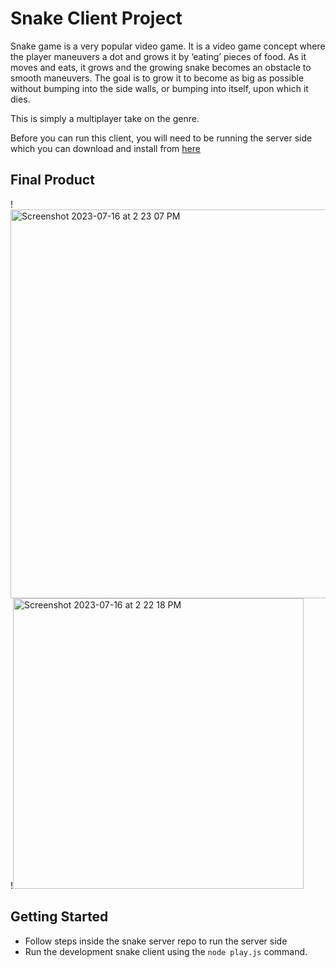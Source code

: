 # Snake Client Project

Snake game is a very popular video game. It is a video game concept where the player maneuvers a dot and grows it by ‘eating’ pieces of food. As it moves and eats, it grows and the growing snake becomes an obstacle to smooth maneuvers. The goal is to grow it to become as big as possible without bumping into the side walls, or bumping into itself, upon which it dies.

This is simply a multiplayer take on the genre.

Before you can run this client, you will need to be running the server side which you can download and install from [here](https://github.com/lighthouse-labs/snek-multiplayer)

## Final Product

!<img width="622" alt="Screenshot 2023-07-16 at 2 23 07 PM" src="https://github.com/merinnaa/snake-client/assets/107540971/5abc6321-e258-420f-a431-ba0561c4d904">
!<img width="465" alt="Screenshot 2023-07-16 at 2 22 18 PM" src="https://github.com/merinnaa/snake-client/assets/107540971/3e082138-def7-47a1-a8df-2b91d599edad">


## Getting Started

- Follow steps inside the snake server repo to run the server side
- Run the development snake client using the `node play.js` command.
